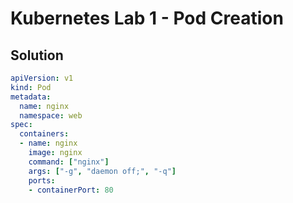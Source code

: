 # Kubernetes Lab 1 - Pod Creation

## Solution

```yaml
apiVersion: v1
kind: Pod
metadata:
  name: nginx
  namespace: web
spec:
  containers:
  - name: nginx
    image: nginx
    command: ["nginx"]
    args: ["-g", "daemon off;", "-q"]
    ports:
    - containerPort: 80
```